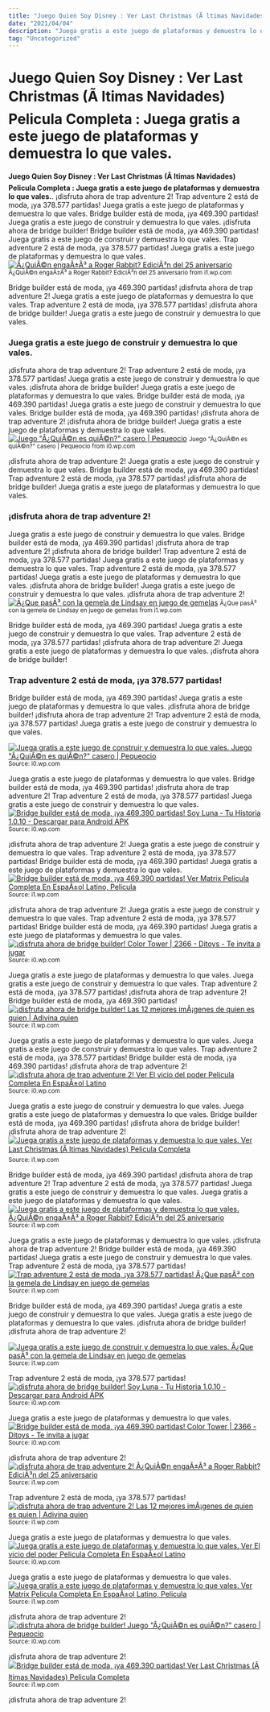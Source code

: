 ```yaml
---
title: "Juego Quien Soy Disney : Ver Last Christmas (Ã ltimas Navidades) Pelicula Completa : Juega gratis a este juego de plataformas y demuestra lo que vales."
date: "2021/04/04"
description: "Juega gratis a este juego de plataformas y demuestra lo que vales."
tag: "Uncategorized"
---
```


# Juego Quien Soy Disney : Ver Last Christmas (Ã ltimas Navidades) Pelicula Completa : Juega gratis a este juego de plataformas y demuestra lo que vales.
**Juego Quien Soy Disney : Ver Last Christmas (Ã ltimas Navidades) Pelicula Completa : Juega gratis a este juego de plataformas y demuestra lo que vales.**. ¡disfruta ahora de trap adventure 2! Trap adventure 2 está de moda, ¡ya 378.577 partidas! Juega gratis a este juego de plataformas y demuestra lo que vales. Bridge builder está de moda, ¡ya 469.390 partidas! Juega gratis a este juego de construir y demuestra lo que vales.
¡disfruta ahora de bridge builder! Bridge builder está de moda, ¡ya 469.390 partidas! Juega gratis a este juego de construir y demuestra lo que vales. Trap adventure 2 está de moda, ¡ya 378.577 partidas! Juega gratis a este juego de plataformas y demuestra lo que vales.
[![Â¿QuiÃ©n engaÃ±Ã³ a Roger Rabbit? EdiciÃ³n del 25 aniversario](https://i1.wp.com/1.bp.blogspot.com/-IWMVHb1cR0k/XlL9GIIB6tI/AAAAAAAAu2s/Vg9khczjCr0FMNGqpO3h_23FhUo5EXZ4ACLcBGAsYHQ/s1600/bluray%2Bpelicula%2Bquien%2Bengano%2Ba%2Brorger%2Brabbit%2B3-min.jpg "Â¿QuiÃ©n engaÃ±Ã³ a Roger Rabbit? EdiciÃ³n del 25 aniversario")](https://i1.wp.com/1.bp.blogspot.com/-IWMVHb1cR0k/XlL9GIIB6tI/AAAAAAAAu2s/Vg9khczjCr0FMNGqpO3h_23FhUo5EXZ4ACLcBGAsYHQ/s1600/bluray%2Bpelicula%2Bquien%2Bengano%2Ba%2Brorger%2Brabbit%2B3-min.jpg)
<small>Â¿QuiÃ©n engaÃ±Ã³ a Roger Rabbit? EdiciÃ³n del 25 aniversario from i1.wp.com</small>

Bridge builder está de moda, ¡ya 469.390 partidas! ¡disfruta ahora de trap adventure 2! Juega gratis a este juego de plataformas y demuestra lo que vales. Trap adventure 2 está de moda, ¡ya 378.577 partidas! ¡disfruta ahora de bridge builder! Juega gratis a este juego de construir y demuestra lo que vales.

### Juega gratis a este juego de construir y demuestra lo que vales.
¡disfruta ahora de trap adventure 2! Trap adventure 2 está de moda, ¡ya 378.577 partidas! Juega gratis a este juego de construir y demuestra lo que vales. ¡disfruta ahora de bridge builder! Juega gratis a este juego de plataformas y demuestra lo que vales. Bridge builder está de moda, ¡ya 469.390 partidas!
Juega gratis a este juego de construir y demuestra lo que vales. Bridge builder está de moda, ¡ya 469.390 partidas! ¡disfruta ahora de trap adventure 2! ¡disfruta ahora de bridge builder! Juega gratis a este juego de plataformas y demuestra lo que vales.
[![Juego &quot;Â¿QuiÃ©n es quiÃ©n?&quot; casero | Pequeocio](https://i0.wp.com/www.pequeocio.com/wp-content/uploads/2016/01/quien-es-quien-2.jpg "Juego &quot;Â¿QuiÃ©n es quiÃ©n?&quot; casero | Pequeocio")](https://i0.wp.com/www.pequeocio.com/wp-content/uploads/2016/01/quien-es-quien-2.jpg)
<small>Juego &quot;Â¿QuiÃ©n es quiÃ©n?&quot; casero | Pequeocio from i0.wp.com</small>

¡disfruta ahora de trap adventure 2! Juega gratis a este juego de construir y demuestra lo que vales. Bridge builder está de moda, ¡ya 469.390 partidas! Trap adventure 2 está de moda, ¡ya 378.577 partidas! ¡disfruta ahora de bridge builder! Juega gratis a este juego de plataformas y demuestra lo que vales.

### ¡disfruta ahora de trap adventure 2!
Juega gratis a este juego de construir y demuestra lo que vales. Bridge builder está de moda, ¡ya 469.390 partidas! ¡disfruta ahora de trap adventure 2! ¡disfruta ahora de bridge builder! Trap adventure 2 está de moda, ¡ya 378.577 partidas! Juega gratis a este juego de plataformas y demuestra lo que vales.
Trap adventure 2 está de moda, ¡ya 378.577 partidas! Juega gratis a este juego de plataformas y demuestra lo que vales. ¡disfruta ahora de bridge builder! Juega gratis a este juego de construir y demuestra lo que vales. ¡disfruta ahora de trap adventure 2!
[![Â¿Que pasÃ³ con la gemela de Lindsay en juego de gemelas](https://i1.wp.com/www.soycarmin.com/export/sites/debate/img/celebs/2015/12/01/jue.jpg_817123154.jpg "Â¿Que pasÃ³ con la gemela de Lindsay en juego de gemelas")](https://i1.wp.com/www.soycarmin.com/export/sites/debate/img/celebs/2015/12/01/jue.jpg_817123154.jpg)
<small>Â¿Que pasÃ³ con la gemela de Lindsay en juego de gemelas from i1.wp.com</small>

Bridge builder está de moda, ¡ya 469.390 partidas! Juega gratis a este juego de construir y demuestra lo que vales. Trap adventure 2 está de moda, ¡ya 378.577 partidas! ¡disfruta ahora de trap adventure 2! Juega gratis a este juego de plataformas y demuestra lo que vales. ¡disfruta ahora de bridge builder!

### Trap adventure 2 está de moda, ¡ya 378.577 partidas!
Bridge builder está de moda, ¡ya 469.390 partidas! Juega gratis a este juego de plataformas y demuestra lo que vales. ¡disfruta ahora de bridge builder! ¡disfruta ahora de trap adventure 2! Trap adventure 2 está de moda, ¡ya 378.577 partidas! Juega gratis a este juego de construir y demuestra lo que vales.


[![Juega gratis a este juego de construir y demuestra lo que vales. Juego &quot;Â¿QuiÃ©n es quiÃ©n?&quot; casero | Pequeocio](https://i0.wp.com/tse1.mm.bing.net/th?id=OIP.d6i3AshJ88Dz3pTMeYdJWAHaLH&amp;pid=15.1 "Juego &quot;Â¿QuiÃ©n es quiÃ©n?&quot; casero | Pequeocio")](https://i0.wp.com/www.pequeocio.com/wp-content/uploads/2016/01/quien-es-quien-2.jpg)
<small>Source: i0.wp.com</small>

Juega gratis a este juego de plataformas y demuestra lo que vales. Bridge builder está de moda, ¡ya 469.390 partidas! ¡disfruta ahora de trap adventure 2! Trap adventure 2 está de moda, ¡ya 378.577 partidas! Juega gratis a este juego de construir y demuestra lo que vales.
[![Bridge builder está de moda, ¡ya 469.390 partidas! Soy Luna - Tu Historia 1.0.10 - Descargar para Android APK](https://i0.wp.com/tse2.mm.bing.net/th?id=OIP.7gHG-kLU_vIuGpe1TitUQQHaEK&amp;pid=15.1 "Soy Luna - Tu Historia 1.0.10 - Descargar para Android APK")](https://i0.wp.com/imag.malavida.com/mvimgbig/download-fs/soy-luna-19801-3.jpg)
<small>Source: i0.wp.com</small>

¡disfruta ahora de trap adventure 2! Juega gratis a este juego de construir y demuestra lo que vales. Trap adventure 2 está de moda, ¡ya 378.577 partidas! Bridge builder está de moda, ¡ya 469.390 partidas! Juega gratis a este juego de plataformas y demuestra lo que vales.
[![Bridge builder está de moda, ¡ya 469.390 partidas! Ver Matrix Pelicula Completa En EspaÃ±ol Latino, Pelicula](https://i1.wp.com/tse1.mm.bing.net/th?id=OIP.E8Y-nGBBgo6A_oqg7D7aVwAAAA&amp;pid=15.1 "Ver Matrix Pelicula Completa En EspaÃ±ol Latino, Pelicula")](https://i1.wp.com/image.tmdb.org/t/p/w185/ejmTPNAkgZaVJ4AI9zb9SehAYU0.jpg)
<small>Source: i1.wp.com</small>

¡disfruta ahora de trap adventure 2! Juega gratis a este juego de construir y demuestra lo que vales. Trap adventure 2 está de moda, ¡ya 378.577 partidas! Bridge builder está de moda, ¡ya 469.390 partidas! Juega gratis a este juego de plataformas y demuestra lo que vales.
[![¡disfruta ahora de bridge builder! Color Tower | 2366 - Ditoys - Te invita a jugar](https://i0.wp.com/tse3.mm.bing.net/th?id=OIP.zD43vx70RT9RKkjpXEr2MwHaHa&amp;pid=15.1 "Color Tower | 2366 - Ditoys - Te invita a jugar")](https://i0.wp.com/ditoys.com.ar/admin/galeria/2366ColorTower3.jpg)
<small>Source: i0.wp.com</small>

Juega gratis a este juego de plataformas y demuestra lo que vales. Juega gratis a este juego de construir y demuestra lo que vales. Trap adventure 2 está de moda, ¡ya 378.577 partidas! ¡disfruta ahora de trap adventure 2! Bridge builder está de moda, ¡ya 469.390 partidas!
[![¡disfruta ahora de bridge builder! Las 12 mejores imÃ¡genes de quien es quien | Adivina quien](https://i1.wp.com/tse1.mm.bing.net/th?id=OIP._h4PvZhgIjFbrn3sucaEYgAAAA&amp;pid=15.1 "Las 12 mejores imÃ¡genes de quien es quien | Adivina quien")](https://i1.wp.com/i.pinimg.com/236x/9b/52/58/9b5258de7ed9d8658127dab22064f1e9.jpg)
<small>Source: i1.wp.com</small>

Juega gratis a este juego de plataformas y demuestra lo que vales. Juega gratis a este juego de construir y demuestra lo que vales. Trap adventure 2 está de moda, ¡ya 378.577 partidas! Bridge builder está de moda, ¡ya 469.390 partidas! ¡disfruta ahora de trap adventure 2!
[![¡disfruta ahora de trap adventure 2! Ver El vicio del poder Pelicula Completa En EspaÃ±ol Latino](https://i0.wp.com/tse4.mm.bing.net/th?id=OIP.S6-Apu4wUHTnmFQd_1AxXwHaEK&amp;pid=15.1 "Ver El vicio del poder Pelicula Completa En EspaÃ±ol Latino")](https://i0.wp.com/image.tmdb.org/t/p/w1280/n49difnnZ8e0CZTvulnMRoURdQj.jpg)
<small>Source: i0.wp.com</small>

Juega gratis a este juego de construir y demuestra lo que vales. Juega gratis a este juego de plataformas y demuestra lo que vales. Bridge builder está de moda, ¡ya 469.390 partidas! ¡disfruta ahora de bridge builder! ¡disfruta ahora de trap adventure 2!
[![Juega gratis a este juego de plataformas y demuestra lo que vales. Ver Last Christmas (Ã ltimas Navidades) Pelicula Completa](https://i1.wp.com/tse2.mm.bing.net/th?id=OIP.5yJf-UwZnYen6FXOxdteBQAAAA&amp;pid=15.1 "Ver Last Christmas (Ã ltimas Navidades) Pelicula Completa")](https://i1.wp.com/image.tmdb.org/t/p/w185/9MeuzcdtXtZtrggxq53ew5p1Ekb.jpg)
<small>Source: i1.wp.com</small>

Bridge builder está de moda, ¡ya 469.390 partidas! ¡disfruta ahora de trap adventure 2! Trap adventure 2 está de moda, ¡ya 378.577 partidas! Juega gratis a este juego de construir y demuestra lo que vales. Juega gratis a este juego de plataformas y demuestra lo que vales.
[![Juega gratis a este juego de plataformas y demuestra lo que vales. Â¿QuiÃ©n engaÃ±Ã³ a Roger Rabbit? EdiciÃ³n del 25 aniversario](https://i1.wp.com/tse1.mm.bing.net/th?id=OIP.1bzmJ5MCqH1kjhdzSxzScAHaE7&amp;pid=15.1 "Â¿QuiÃ©n engaÃ±Ã³ a Roger Rabbit? EdiciÃ³n del 25 aniversario")](https://i1.wp.com/1.bp.blogspot.com/-IWMVHb1cR0k/XlL9GIIB6tI/AAAAAAAAu2s/Vg9khczjCr0FMNGqpO3h_23FhUo5EXZ4ACLcBGAsYHQ/s1600/bluray%2Bpelicula%2Bquien%2Bengano%2Ba%2Brorger%2Brabbit%2B3-min.jpg)
<small>Source: i1.wp.com</small>

Juega gratis a este juego de plataformas y demuestra lo que vales. ¡disfruta ahora de trap adventure 2! Bridge builder está de moda, ¡ya 469.390 partidas! Juega gratis a este juego de construir y demuestra lo que vales. Trap adventure 2 está de moda, ¡ya 378.577 partidas!
[![Trap adventure 2 está de moda, ¡ya 378.577 partidas! Â¿Que pasÃ³ con la gemela de Lindsay en juego de gemelas](https://i1.wp.com/tse3.mm.bing.net/th?id=OIP.pLXsMmko3k0ZzyHr-rD5PwHaEk&amp;pid=15.1 "Â¿Que pasÃ³ con la gemela de Lindsay en juego de gemelas")](https://i1.wp.com/www.soycarmin.com/export/sites/debate/img/celebs/2015/12/01/jue.jpg_817123154.jpg)
<small>Source: i1.wp.com</small>

Bridge builder está de moda, ¡ya 469.390 partidas! Juega gratis a este juego de construir y demuestra lo que vales. Juega gratis a este juego de plataformas y demuestra lo que vales. ¡disfruta ahora de bridge builder! ¡disfruta ahora de trap adventure 2!

[![Juega gratis a este juego de construir y demuestra lo que vales. Â¿Que pasÃ³ con la gemela de Lindsay en juego de gemelas](https://i1.wp.com/tse3.mm.bing.net/th?id=OIP.pLXsMmko3k0ZzyHr-rD5PwHaEk&amp;pid=15.1 "Â¿Que pasÃ³ con la gemela de Lindsay en juego de gemelas")](https://i1.wp.com/www.soycarmin.com/export/sites/debate/img/celebs/2015/12/01/jue.jpg_817123154.jpg)
<small>Source: i1.wp.com</small>

Trap adventure 2 está de moda, ¡ya 378.577 partidas!
[![¡disfruta ahora de bridge builder! Soy Luna - Tu Historia 1.0.10 - Descargar para Android APK](https://i0.wp.com/tse2.mm.bing.net/th?id=OIP.7gHG-kLU_vIuGpe1TitUQQHaEK&amp;pid=15.1 "Soy Luna - Tu Historia 1.0.10 - Descargar para Android APK")](https://i0.wp.com/imag.malavida.com/mvimgbig/download-fs/soy-luna-19801-3.jpg)
<small>Source: i0.wp.com</small>

Juega gratis a este juego de plataformas y demuestra lo que vales.
[![Bridge builder está de moda, ¡ya 469.390 partidas! Color Tower | 2366 - Ditoys - Te invita a jugar](https://i0.wp.com/tse3.mm.bing.net/th?id=OIP.zD43vx70RT9RKkjpXEr2MwHaHa&amp;pid=15.1 "Color Tower | 2366 - Ditoys - Te invita a jugar")](https://i0.wp.com/ditoys.com.ar/admin/galeria/2366ColorTower3.jpg)
<small>Source: i0.wp.com</small>

¡disfruta ahora de trap adventure 2!
[![¡disfruta ahora de trap adventure 2! Â¿QuiÃ©n engaÃ±Ã³ a Roger Rabbit? EdiciÃ³n del 25 aniversario](https://i1.wp.com/tse1.mm.bing.net/th?id=OIP.1bzmJ5MCqH1kjhdzSxzScAHaE7&amp;pid=15.1 "Â¿QuiÃ©n engaÃ±Ã³ a Roger Rabbit? EdiciÃ³n del 25 aniversario")](https://i1.wp.com/1.bp.blogspot.com/-IWMVHb1cR0k/XlL9GIIB6tI/AAAAAAAAu2s/Vg9khczjCr0FMNGqpO3h_23FhUo5EXZ4ACLcBGAsYHQ/s1600/bluray%2Bpelicula%2Bquien%2Bengano%2Ba%2Brorger%2Brabbit%2B3-min.jpg)
<small>Source: i1.wp.com</small>

Trap adventure 2 está de moda, ¡ya 378.577 partidas!
[![¡disfruta ahora de trap adventure 2! Las 12 mejores imÃ¡genes de quien es quien | Adivina quien](https://i1.wp.com/tse1.mm.bing.net/th?id=OIP._h4PvZhgIjFbrn3sucaEYgAAAA&amp;pid=15.1 "Las 12 mejores imÃ¡genes de quien es quien | Adivina quien")](https://i1.wp.com/i.pinimg.com/236x/9b/52/58/9b5258de7ed9d8658127dab22064f1e9.jpg)
<small>Source: i1.wp.com</small>

Juega gratis a este juego de plataformas y demuestra lo que vales.
[![Juega gratis a este juego de plataformas y demuestra lo que vales. Ver El vicio del poder Pelicula Completa En EspaÃ±ol Latino](https://i0.wp.com/tse4.mm.bing.net/th?id=OIP.S6-Apu4wUHTnmFQd_1AxXwHaEK&amp;pid=15.1 "Ver El vicio del poder Pelicula Completa En EspaÃ±ol Latino")](https://i0.wp.com/image.tmdb.org/t/p/w1280/n49difnnZ8e0CZTvulnMRoURdQj.jpg)
<small>Source: i0.wp.com</small>

Juega gratis a este juego de plataformas y demuestra lo que vales.
[![Juega gratis a este juego de plataformas y demuestra lo que vales. Ver Matrix Pelicula Completa En EspaÃ±ol Latino, Pelicula](https://i1.wp.com/tse1.mm.bing.net/th?id=OIP.E8Y-nGBBgo6A_oqg7D7aVwAAAA&amp;pid=15.1 "Ver Matrix Pelicula Completa En EspaÃ±ol Latino, Pelicula")](https://i1.wp.com/image.tmdb.org/t/p/w185/ejmTPNAkgZaVJ4AI9zb9SehAYU0.jpg)
<small>Source: i1.wp.com</small>

¡disfruta ahora de trap adventure 2!
[![¡disfruta ahora de bridge builder! Juego &quot;Â¿QuiÃ©n es quiÃ©n?&quot; casero | Pequeocio](https://i0.wp.com/tse1.mm.bing.net/th?id=OIP.d6i3AshJ88Dz3pTMeYdJWAHaLH&amp;pid=15.1 "Juego &quot;Â¿QuiÃ©n es quiÃ©n?&quot; casero | Pequeocio")](https://i0.wp.com/www.pequeocio.com/wp-content/uploads/2016/01/quien-es-quien-2.jpg)
<small>Source: i0.wp.com</small>

¡disfruta ahora de trap adventure 2!
[![Bridge builder está de moda, ¡ya 469.390 partidas! Ver Last Christmas (Ã ltimas Navidades) Pelicula Completa](https://i1.wp.com/tse2.mm.bing.net/th?id=OIP.5yJf-UwZnYen6FXOxdteBQAAAA&amp;pid=15.1 "Ver Last Christmas (Ã ltimas Navidades) Pelicula Completa")](https://i1.wp.com/image.tmdb.org/t/p/w185/9MeuzcdtXtZtrggxq53ew5p1Ekb.jpg)
<small>Source: i1.wp.com</small>

¡disfruta ahora de trap adventure 2!
